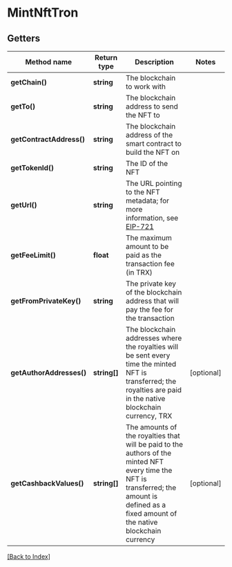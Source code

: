 # MintNftTron

## Getters

Method name | Return type | Description | Notes
------------ | ------------- | ------------- | -------------
**getChain()** | **string** | The blockchain to work with |
**getTo()** | **string** | The blockchain address to send the NFT to |
**getContractAddress()** | **string** | The blockchain address of the smart contract to build the NFT on |
**getTokenId()** | **string** | The ID of the NFT |
**getUrl()** | **string** | The URL pointing to the NFT metadata; for more information, see <a href="https://eips.ethereum.org/EIPS/eip-721#specification" target="_blank">EIP-721</a> |
**getFeeLimit()** | **float** | The maximum amount to be paid as the transaction fee (in TRX) |
**getFromPrivateKey()** | **string** | The private key of the blockchain address that will pay the fee for the transaction |
**getAuthorAddresses()** | **string[]** | The blockchain addresses where the royalties will be sent every time the minted NFT is transferred; the royalties are paid in the native blockchain currency, TRX | [optional]
**getCashbackValues()** | **string[]** | The amounts of the royalties that will be paid to the authors of the minted NFT every time the NFT is transferred; the amount is defined as a fixed amount of the native blockchain currency | [optional]

[[Back to Index]](../index.md)
